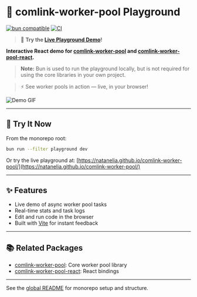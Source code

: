 # 🧪 comlink-worker-pool Playground

[![bun compatible](https://img.shields.io/badge/bun-%E2%9C%94%EF%B8%8F-green)](https://bun.sh/)
[![CI](https://github.com/natanelia/comlink-worker-pool/actions/workflows/ci.yml/badge.svg)](https://github.com/natanelia/comlink-worker-pool/actions)

> 🚀 **Try the [Live Playground Demo](https://natanelia.github.io/comlink-worker-pool/)!**

**Interactive React demo for [comlink-worker-pool](../comlink-worker-pool/README.md) and [comlink-worker-pool-react](../comlink-worker-pool-react/README.md).**

> **Note:** Bun is used to run the playground locally, but is not required for using the core libraries in your own project.

> ⚡️ See worker pools in action — live, in your browser!

![Demo GIF](https://placehold.co/600x200?text=Demo+Coming+Soon)

---

## 🚀 Try It Now

From the monorepo root:

```bash
bun run --filter playground dev
```

Or try the live playground at: [https://natanelia.github.io/comlink-worker-pool/](https://natanelia.github.io/comlink-worker-pool/)

---

## ✨ Features

- Live demo of async worker pool tasks
- Real-time stats and task logs
- Edit and run code in the browser
- Built with [Vite](https://vitejs.dev/) for instant feedback

---

## 📚 Related Packages

- [comlink-worker-pool](../comlink-worker-pool/README.md): Core worker pool library
- [comlink-worker-pool-react](../comlink-worker-pool-react/README.md): React bindings

---

See the [global README](../../README.md) for monorepo setup and structure.
